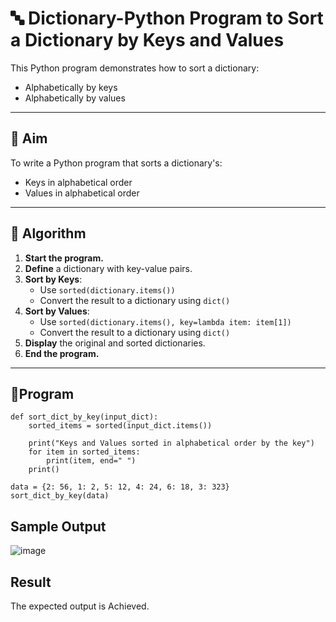 # 🔤 Dictionary-Python Program to Sort a Dictionary by Keys and Values

This Python program demonstrates how to sort a dictionary:
- Alphabetically by keys
- Alphabetically by values

---

## 🎯 Aim

To write a Python program that sorts a dictionary's:
- Keys in alphabetical order
- Values in alphabetical order

---

## 🧠 Algorithm

1. **Start the program.**
2. **Define** a dictionary with key-value pairs.
3. **Sort by Keys**:
   - Use `sorted(dictionary.items())`
   - Convert the result to a dictionary using `dict()`
4. **Sort by Values**:
   - Use `sorted(dictionary.items(), key=lambda item: item[1])`
   - Convert the result to a dictionary using `dict()`
5. **Display** the original and sorted dictionaries.
6. **End the program.**

---

## 🧪Program
```
def sort_dict_by_key(input_dict):
    sorted_items = sorted(input_dict.items())
    
    print("Keys and Values sorted in alphabetical order by the key")
    for item in sorted_items:
        print(item, end=" ")
    print()

data = {2: 56, 1: 2, 5: 12, 4: 24, 6: 18, 3: 323}
sort_dict_by_key(data)
```
## Sample Output
![image](https://github.com/user-attachments/assets/8af16d5b-a030-4457-8366-31c7d4bcf43a)

## Result
The expected output is Achieved.

